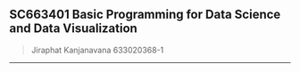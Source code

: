 ## SC663401 Basic Programming for Data Science and Data Visualization
>Jiraphat Kanjanavana 633020368-1
----------------------------------
